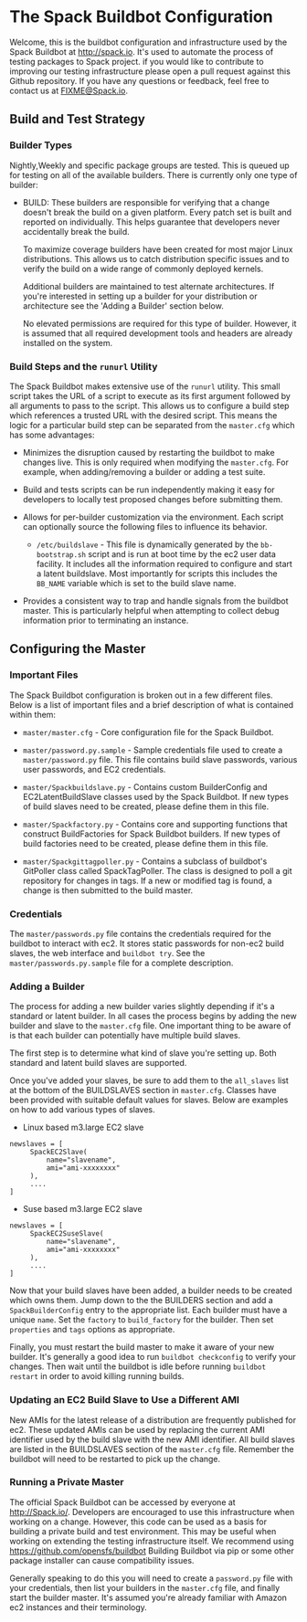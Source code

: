 # The Spack Buildbot Configuration

Welcome, this is the buildbot configuration and infrastructure used by the
Spack Buildbot at http://spack.io.  It's used to automate the process
of testing packages to Spack project. if you would like to
contribute to improving our testing infrastructure please open a pull request
against this Github repository. If you have any questions or feedback, feel
free to contact us at <FIXME@Spack.io>.

## Build and Test Strategy

### Builder Types

Nightly,Weekly and specific package groups are tested. This is queued up for testing on all 
of the available builders.  There is currently only one type of builder:

* BUILD: These builders are responsible for verifying that a change
  doesn't break the build on a given platform.  Every patch set 
  is built and reported on individually.  This helps guarantee that
  developers never accidentally break the build.

  To maximize coverage builders have been created for most major Linux
  distributions.  This allows us to catch distribution specific issues and to
  verify the build on a wide range of commonly deployed kernels.

  Additional builders are maintained to test alternate architectures.  If
  you're interested in setting up a builder for your distribution or
  architecture see the 'Adding a Builder' section below.

  No elevated permissions are required for this type of builder.  However,
  it is assumed that all required development tools and headers are already
  installed on the system.

### Build Steps and the `runurl` Utility

The Spack Buildbot makes extensive use of the `runurl`
utility.  This small script takes the URL of a script to execute as its first 
argument followed by all arguments to pass to the script. This allows us to
configure a build step which references a trusted URL with the desired script.
This means the logic for a particular build step can be separated from the
`master.cfg` which has some advantages:

* Minimizes the disruption caused by restarting the buildbot to make
  changes live.  This is only required when modifying the `master.cfg`.
  For example, when adding/removing a builder or adding a test suite.

* Build and tests scripts can be run independently making it easy for
  developers to locally test proposed changes before submitting them.

* Allows for per-builder customization via the environment.
  Each script can optionally source the following files to influence its
  behavior.

  * `/etc/buildslave` - This file is dynamically generated by the
    `bb-bootstrap.sh` script and is run at boot time by the ec2 user data
    facility.  It includes all the information required to configure and
    start a latent buildslave.  Most importantly for scripts this includes
    the `BB_NAME` variable which is set to the build slave name.

* Provides a consistent way to trap and handle signals from the buildbot
  master.  This is particularly helpful when attempting to collect debug
  information prior to terminating an instance.

## Configuring the Master

### Important Files

The Spack Buildbot configuration is broken out in a few different files.
Below is a list of important files and a brief description of what is
contained within them:

* `master/master.cfg` - Core configuration file for the Spack Buildbot.

* `master/password.py.sample` - Sample credentials file used to create
  a `master/password.py` file. This file contains build slave passwords,
  various user passwords, and EC2 credentials.

* `master/Spackbuildslave.py` - Contains custom BuilderConfig and
  EC2LatentBuildSlave classes used by the Spack Buildbot. If new types
  of build slaves need to be created, please define them in this file.

* `master/Spackfactory.py` - Contains core and supporting functions that 
  construct BuildFactories for Spack Buildbot builders. If new types of
  build factories need to be created, please define them in this file.

* `master/Spackgittagpoller.py` - Contains a subclass of buildbot's
  GitPoller class called SpackTagPoller. The class is designed to
  poll a git repository for changes in tags. If a new or modified tag
  is found, a change is then submitted to the build master. 

### Credentials

The `master/passwords.py` file contains the credentials required for the
buildbot to interact with ec2.  It stores static passwords for
non-ec2 build slaves, the web interface and `buildbot try`.  See the
`master/passwords.py.sample` file for a complete description.

### Adding a Builder

The process for adding a new builder varies slightly depending
if it's a standard or latent builder.  In all cases the
process begins by adding the new builder and slave to the `master.cfg` file.
One important thing to be aware of is that each builder can potentially have
multiple build slaves.

The first step is to determine what kind of slave you're setting up.  Both
standard and latent build slaves are supported.

Once you've added your slaves, be sure to add them to the `all_slaves` list 
at the bottom of the BUILDSLAVES section in `master.cfg`.  Classes have been
provided with suitable default values for slaves. Below are examples on
how to add various types of slaves.

* Linux based m3.large EC2 slave
```
newslaves = [                                                                                     
     SpackEC2Slave(
         name="slavename",
         ami="ami-xxxxxxxx"
     ),
     ....
]
```

* Suse based m3.large EC2 slave
```
newslaves = [                                                                                     
     SpackEC2SuseSlave(
         name="slavename",
         ami="ami-xxxxxxxx"
     ),
     ....
]
```

Now that your build slaves have been added, a builder needs to be created which
owns them.  Jump down to the the BUILDERS section and add a
`SpackBuilderConfig` entry to the appropriate list.  Each builder must
have a unique `name`. Set the `factory` to `build_factory` for the builder.
Then set `properties` and `tags` options as appropriate.

Finally, you must restart the build master to make it aware of your new
builder.  It's generally a good idea to run `buildbot checkconfig` to verify
your changes.  Then wait until the buildbot is idle before running
`buildbot restart` in order to avoid killing running builds.

### Updating an EC2 Build Slave to Use a Different AMI

New AMIs for the latest release of a distribution are frequently published for
ec2.  These updated AMIs can be used by replacing the current AMI identifier
used by the build slave with the new AMI identifier.  All build slaves are
listed in the BUILDSLAVES section of the `master.cfg` file.  Remember the
buildbot will need to be restarted to pick up the change.

### Running a Private Master

The official Spack Buildbot can be accessed by everyone at
http://Spack.io/. Developers are encouraged to use this infrastructure
when working on a change. However, this code can be used as a basis for
building a private build and test environment.  This may be useful when working
on extending the testing infrastructure itself. We recommend using https://github.com/opensfs/buildbot 
Building Buildbot via pip or some other package installer can cause compatibility issues.

Generally speaking to do this you will need to create a `password.py` file
with your credentials, then list your builders in the `master.cfg` file, and
finally start the builder master.  It's assumed you're already familiar with
Amazon ec2 instances and their terminology.
